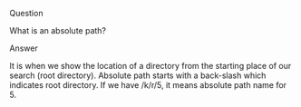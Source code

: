 Question

What is an absolute path?

Answer

It is when we show the location of a directory from the starting place of our search (root directory). Absolute path starts with a back-slash which indicates root directory. If we have /k/r/5, it means absolute path name for 5.
